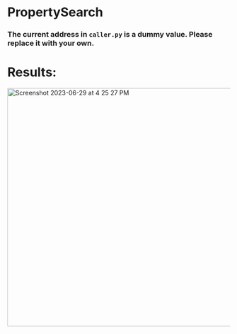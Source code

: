 # PropertySearch

### The current address in `caller.py` is a dummy value. Please replace it with your own.

# Results:

<img width="540" alt="Screenshot 2023-06-29 at 4 25 27 PM" src="https://github.com/SamPom100/PropertySearch/assets/28206070/cf5a3427-80ce-4c77-a258-813377cabe20">
